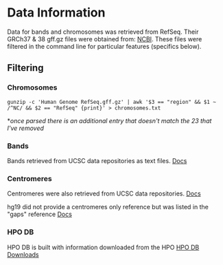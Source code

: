 # Data Information

Data for bands and chromosomes was retrieved from RefSeq. Their GRCh37 & 38 gff.gz files were obtained from: [NCBI](https://www.ncbi.nlm.nih.gov/projects/genome/guide/human/index.shtml). These files were filtered in the command line for particular features (specifics below).

## Filtering

### Chromosomes

```shell
gunzip -c 'Human Genome RefSeq.gff.gz' | awk '$3 == "region" && $1 ~ /^NC/ && $2 == "RefSeq" {print}' > chromosomes.txt
```

**once parsed there is an additional entry that doesn't match the 23 that I've removed*

### Bands

Bands retrieved from UCSC data repositories as text files. [Docs](https://genome.ucsc.edu/cgi-bin/hgTables?db=hg38&hgta_group=map&hgta_track=cytoBand&hgta_table=cytoBand&hgta_doSchema=describe+table+schema)

### Centromeres

Centromeres were also retrieved from UCSC data repositories. [Docs](https://genome.ucsc.edu/cgi-bin/hgTables?db=hg38&hgta_group=map&hgta_track=centromeres&hgta_table=centromeres&hgta_doSchema=describe+table+schema)

hg19 did not provide a centromeres only reference but was listed in the "gaps" reference [Docs](https://genome.ucsc.edu/cgi-bin/hgTables?db=hg19&hgta_group=map&hgta_track=gap&hgta_table=gap&hgta_doSchema=describe+table+schema)

### HPO DB

HPO DB is built with information downloaded from the HPO [HPO DB Downloads](https://hpo.jax.org/app/data/ontology)
